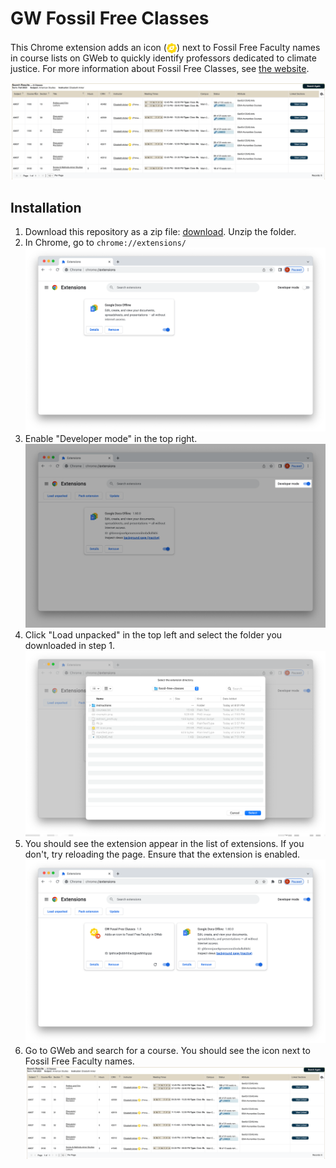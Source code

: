 # GW Fossil Free Classes
This Chrome extension adds an icon (<img src="fff-icon.png" width="16px" alt="Fossil Free Faculty icon" style="position: relative;top:4px;">) next to Fossil Free Faculty names in course lists on GWeb to quickly identify professors dedicated to climate justice. For more information about Fossil Free Classes, see [the website](https://sunrisegw.org/fossil-free-classes).

![Screenshot of Fossil Free Classes](example.png)

## Installation
1. Download this repository as a zip file: [download](https://github.com/ozzy-simpson/gw-fossil-free-classes/archive/refs/heads/master.zip). Unzip the folder.
2. In Chrome, go to `chrome://extensions/`
    ![Screenshot of extensions page](instructions/step-1.png)
3. Enable "Developer mode" in the top right.
    ![Screenshot of developer mode](instructions/step-2.png)
4. Click "Load unpacked" in the top left and select the folder you downloaded in step 1.
    ![Screenshot of load unpacked](instructions/step-3.png)
5. You should see the extension appear in the list of extensions. If you don't, try reloading the page. Ensure that the extension is enabled.
    ![Screenshot of extension](instructions/step-4.png)
6. Go to GWeb and search for a course. You should see the icon next to Fossil Free Faculty names.
    ![Screenshot of extension](example.png)
